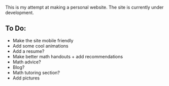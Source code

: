 This is my attempt at making a personal website. The site is currently under development.

## To Do:
- Make the site mobile friendly
- Add some cool animations
- Add a resume?
- Make better math handouts + add recommendations
- Math advice?
- Blog?
- Math tutoring section?
- Add pictures
